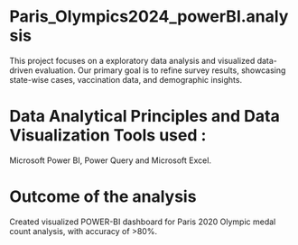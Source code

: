 # Paris_Olympics2024_powerBI.analysis
This project focuses on a exploratory data analysis and visualized data-driven evaluation. Our primary goal is to refine survey results, showcasing state-wise cases, vaccination data, and demographic insights.

# Data Analytical Principles and Data Visualization Tools used :
Microsoft Power BI, Power Query and Microsoft Excel.

# Outcome of the analysis
Created visualized POWER-BI dashboard for Paris 2020 Olympic medal count analysis, with accuracy of >80%.



